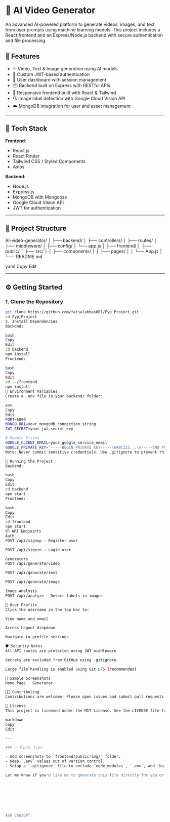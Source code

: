 # 🎥 AI Video Generator

An advanced AI-powered platform to generate videos, images, and text from user prompts using machine learning models. This project includes a React frontend and an Express/Node.js backend with secure authentication and file processing.

## 🧠 Features

- ✨ Video, Text & Image generation using AI models
- 🔐 Custom JWT-based authentication
- 🧾 User dashboard with session management
- 📦 Backend built on Express with RESTful APIs
- 🎨 Responsive frontend built with React & Tailwind
- 🔍 Image label detection with Google Cloud Vision API
- ☁️ MongoDB integration for user and asset management

---

## 🧰 Tech Stack

**Frontend**:
- React.js
- React Router
- Tailwind CSS / Styled Components
- Axios

**Backend**:
- Node.js
- Express.js
- MongoDB with Mongoose
- Google Cloud Vision API
- JWT for authentication

---

## 📁 Project Structure



AI-video-generator/
│
├── backend/
│ ├── controllers/
│ ├── routes/
│ ├── middleware/
│ ├── config/
│ └── app.js
│
├── frontend/
│ ├── public/
│ ├── src/
│ │ ├── components/
│ │ ├── pages/
│ │ └── App.js
│
└── README.md

yaml
Copy
Edit

---

## ⚙️ Getting Started

### 1. Clone the Repository

```bash
git clone https://github.com/faisalabbas001/Fyp_Project.git
cd Fyp_Project
2. Install Dependencies
Backend:

bash
Copy
Edit
cd backend
npm install
Frontend:

bash
Copy
Edit
cd ../frontend
npm install
🔑 Environment Variables
Create a .env file in your backend/ folder:

env
Copy
Edit
PORT=5000
MONGO_URI=your_mongodb_connection_string
JWT_SECRET=your_jwt_secret_key

# Google Vision
GOOGLE_CLIENT_EMAIL=your_google_service_email
GOOGLE_PRIVATE_KEY="-----BEGIN PRIVATE KEY-----\nABC123...\n-----END PRIVATE KEY-----\n"
Note: Never commit sensitive credentials. Use .gitignore to prevent this.

🚀 Running the Project
Backend:

bash
Copy
Edit
cd backend
npm start
Frontend:

bash
Copy
Edit
cd frontend
npm start
📦 API Endpoints
Auth
POST /api/signup – Register user

POST /api/signin – Login user

Generators
POST /api/generate/video

POST /api/generate/text

POST /api/generate/image

Image Analysis
POST /api/analyze – Detect labels in images

👤 User Profile
Click the username in the top bar to:

View name and email

Access Logout dropdown

Navigate to profile settings

🛡 Security Notes
All API routes are protected using JWT middleware

Secrets are excluded from GitHub using .gitignore

Large file handling is enabled using Git LFS (recommended)

📸 Sample Screenshots
Home Page	Generator

🧑‍💻 Contributing
Contributions are welcome! Please open issues and submit pull requests for improvements and features.

📄 License
This project is licensed under the MIT License. See the LICENSE file for details.

markdown
Copy
Edit

---

### ✅ Final Tips

- Add screenshots to `frontend/public/img/` folder.
- Keep `.env` values out of version control.
- Setup a `.gitignore` file to exclude `node_modules`, `.env`, and `build`.

Let me know if you'd like me to generate this file directly for you or customize it further!








Ask ChatGPT

